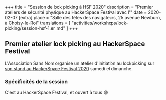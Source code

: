 +++
title = "Session de lock picking à HSF 2020"
description = "Premier ateliers de sécurité physique au HackerSpace Festival avec l'"
date = 2020-02-07
[extra]
place = "Salle des fêtes des navigateurs, 25 avenue Newburn, à Choisy-le-Roi"
translations = [
    "activities/workshops/lock-picking/session-hsf-1.en.md"
]
+++

## Premier atelier lock picking au HackerSpace Festival

L'Association Sans Nom organise un atelier d'initiation au lockpicking sur [son
stand au HackerSpace Festival
2020](@/activities/booth/hackerspace-festival/hsf-2020.fr.md) samedi et
dimanche.

### Spécificités de la session

C'est au HackerSpace Festival, et ouvert à tous 😄
